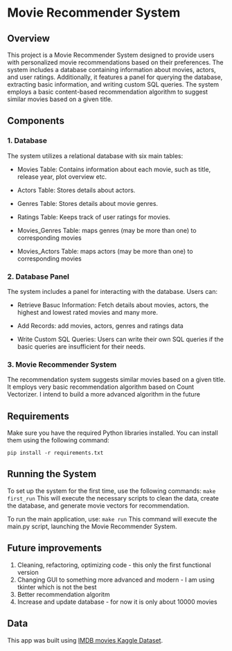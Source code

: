 # Movie Recommender System

## Overview
  This project is a Movie Recommender System designed to provide users with personalized movie recommendations based on their preferences. The system includes a database containing information about movies, actors, and user ratings.   Additionally, it features a panel for querying the database, extracting basic information, and writing custom SQL queries. The system employs a basic content-based recommendation algorithm to suggest similar movies based on a given title.

## Components
### 1. Database

  The system utilizes a relational database with six main tables:

  - Movies Table: Contains information about each movie, such as title, release year, plot overview etc.

  - Actors Table: Stores details about actors.

  - Genres Table: Stores details about movie genres.

  - Ratings Table: Keeps track of user ratings for movies.

  - Movies_Genres Table: maps genres (may be more than one) to corresponding movies

  - Movies_Actors Table: maps actors (may be more than one) to corresponding movies

### 2. Database Panel

  The system includes a panel for interacting with the database. Users can:

  - Retrieve Basuc Information: Fetch details about movies, actors, the highest and lowest rated movies and many more.

  - Add Records: add movies, actors, genres and ratings data

  - Write Custom SQL Queries: Users can write their own SQL queries if the basic queries are insufficient for their needs.

### 3. Movie Recommender System
  The recommendation system suggests similar movies based on a given title. It employs very basic recommendation algorithm based on Count Vectorizer. I intend to build a more advanced algorithm in the future

## Requirements
  Make sure you have the required Python libraries installed. You can install them using the following command:

`pip install -r requirements.txt`

## Running the System

  To set up the system for the first time, use the following commands:
  `make first_run`
  This will execute the necessary scripts to clean the data, create the database, and generate movie vectors for recommendation.

  To run the main application, use:
  `make run`
  This command will execute the main.py script, launching the Movie Recommender System.

## Future improvements
  1. Cleaning, refactoring, optimizing code - this only the first functional version
  2. Changing GUI to something more advanced and modern - I am using tkinter which is not the best
  3. Better recommendation algoritm
  4. Increase and update database - for now it is only about 10000 movies

## Data
This app was built using [IMDB movies Kaggle Dataset](https://www.kaggle.com/datasets/ashpalsingh1525/imdb-movies-dataset).
